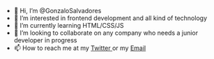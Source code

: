 - 👋 Hi, I’m @GonzaloSalvadores
- 👀 I’m interested in frontend development and all kind of technology
- 🌱 I’m currently learning HTML/CSS/JS
- 💞️ I’m looking to collaborate on any company who needs a junior developer in progress
- 📫 How to reach me at my <a href="https://twitter.com/Gonzacabj_7">Twitter </a> or my <a href="mailto:salvadoresgonzalothomas@gmail.com">Email</a>

<!---
GonzaloSalvadores/GonzaloSalvadores is a ✨ special ✨ repository because its `README.md` (this file) appears on your GitHub profile.
You can click the Preview link to take a look at your changes.
--->
